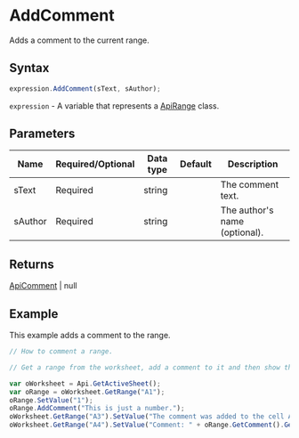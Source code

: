 # AddComment

Adds a comment to the current range.

## Syntax

```javascript
expression.AddComment(sText, sAuthor);
```

`expression` - A variable that represents a [ApiRange](../ApiRange.md) class.

## Parameters

| **Name** | **Required/Optional** | **Data type** | **Default** | **Description** |
| ------------- | ------------- | ------------- | ------------- | ------------- |
| sText | Required | string |  | The comment text. |
| sAuthor | Required | string |  | The author's name (optional). |

## Returns

[ApiComment](../../ApiComment/ApiComment.md) \| null

## Example

This example adds a comment to the range.

```javascript editor-xlsx
// How to comment a range.

// Get a range from the worksheet, add a comment to it and then show the comments text.

var oWorksheet = Api.GetActiveSheet();
var oRange = oWorksheet.GetRange("A1");
oRange.SetValue("1");
oRange.AddComment("This is just a number.");
oWorksheet.GetRange("A3").SetValue("The comment was added to the cell A1.");
oWorksheet.GetRange("A4").SetValue("Comment: " + oRange.GetComment().GetText());
```
